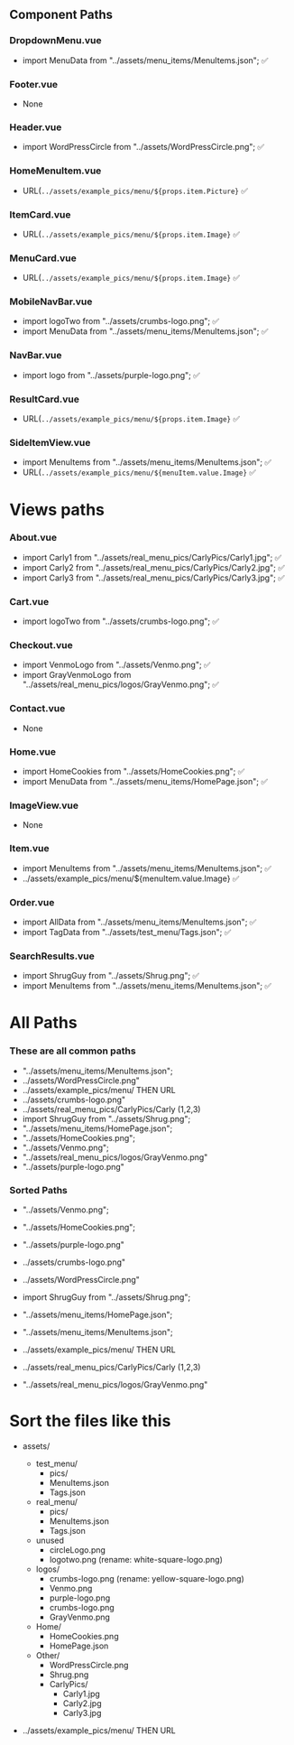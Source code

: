 ## Component Paths

### DropdownMenu.vue
- import MenuData from "../assets/menu_items/MenuItems.json"; ✅

### Footer.vue
- None 

### Header.vue
- import WordPressCircle from "../assets/WordPressCircle.png"; ✅

### HomeMenuItem.vue
- URL(`../assets/example_pics/menu/${props.item.Picture}` ✅

### ItemCard.vue
- URL(`../assets/example_pics/menu/${props.item.Image}` ✅

### MenuCard.vue
- URL(`../assets/example_pics/menu/${props.item.Image}` ✅

### MobileNavBar.vue
- import logoTwo from "../assets/crumbs-logo.png"; ✅
- import MenuData from "../assets/menu_items/MenuItems.json"; ✅

### NavBar.vue
- import logo from "../assets/purple-logo.png"; ✅


### ResultCard.vue
- URL(`../assets/example_pics/menu/${props.item.Image}` ✅


### SideItemView.vue
- import MenuItems from "../assets/menu_items/MenuItems.json"; ✅
- URL(`../assets/example_pics/menu/${menuItem.value.Image}` ✅


# Views paths 

### About.vue
- import Carly1 from "../assets/real_menu_pics/CarlyPics/Carly1.jpg"; ✅
- import Carly2 from "../assets/real_menu_pics/CarlyPics/Carly2.jpg"; ✅
- import Carly3 from "../assets/real_menu_pics/CarlyPics/Carly3.jpg"; ✅

### Cart.vue
- import logoTwo from "../assets/crumbs-logo.png"; ✅

### Checkout.vue
- import VenmoLogo from "../assets/Venmo.png"; ✅
- import GrayVenmoLogo from "../assets/real_menu_pics/logos/GrayVenmo.png"; ✅

### Contact.vue
- None

### Home.vue
- import HomeCookies from "../assets/HomeCookies.png"; ✅
- import MenuData from "../assets/menu_items/HomePage.json"; ✅

### ImageView.vue
- None

### Item.vue
- import MenuItems from "../assets/menu_items/MenuItems.json"; ✅
- ../assets/example_pics/menu/${menuItem.value.Image} ✅

### Order.vue
- import AllData from "../assets/menu_items/MenuItems.json"; ✅
- import TagData from "../assets/test_menu/Tags.json"; ✅

### SearchResults.vue
- import ShrugGuy from "../assets/Shrug.png"; ✅
- import MenuItems from "../assets/menu_items/MenuItems.json"; ✅

# All Paths 

### These are all common paths 
- "../assets/menu_items/MenuItems.json";
- ../assets/WordPressCircle.png"
- ../assets/example_pics/menu/ THEN URL
- ../assets/crumbs-logo.png"
- ../assets/real_menu_pics/CarlyPics/Carly (1,2,3)
- import ShrugGuy from "../assets/Shrug.png";
- "../assets/menu_items/HomePage.json";
- "../assets/HomeCookies.png";
- "../assets/Venmo.png";
- "../assets/real_menu_pics/logos/GrayVenmo.png"
- "../assets/purple-logo.png"

### Sorted Paths
- "../assets/Venmo.png";
- "../assets/HomeCookies.png";
- "../assets/purple-logo.png"
- ../assets/crumbs-logo.png"
- ../assets/WordPressCircle.png"
- import ShrugGuy from "../assets/Shrug.png";

- "../assets/menu_items/HomePage.json";
- "../assets/menu_items/MenuItems.json";

- ../assets/example_pics/menu/ THEN URL

- ../assets/real_menu_pics/CarlyPics/Carly (1,2,3)
- "../assets/real_menu_pics/logos/GrayVenmo.png"


# Sort the files like this 

- assets/
    - test_menu/
        - pics/
        - MenuItems.json
        - Tags.json
    - real_menu/
        - pics/
        - MenuItems.json
        - Tags.json
    - unused 
        - circleLogo.png
        - logotwo.png (rename: white-square-logo.png)
    - logos/
        - crumbs-logo.png (rename: yellow-square-logo.png)
        - Venmo.png
        - purple-logo.png
        - crumbs-logo.png
        - GrayVenmo.png
    - Home/ 
        - HomeCookies.png
        - HomePage.json
    - Other/
        - WordPressCircle.png
        - Shrug.png
        - CarlyPics/
            - Carly1.jpg
            - Carly2.jpg
            - Carly3.jpg
        




- ../assets/example_pics/menu/ THEN URL


